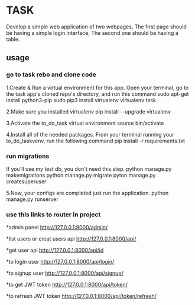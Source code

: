 # TASK 

Develop a simple web application of two webpages, The first page should be having a simple login interface, The second one should be having a table.

## usage

### go to task rebo and clone code

1.Create & Run a virtual environment for this app.
    Open your terminal, go to the task app's cloned repo's directory, and run this command
    sudo apt-get install python3-pip
    sudo pip3 install virtualenv
    virtualenv task

2.Make sure you installed virtualenv
    pip install --upgrade virtualenv

3.Activate the to_do_task virtual environment
    source bin/activate

4.Install all of the needed packages.
    From your terminal running your to_do_taskvenv, run the following command
    pip install -r requirements.txt

### run migrations
If you'll use my test db, you don't need this step.
    python manage.py makemigrations
    python manage.py migrate
    pyton manage.py createsuperuser


5.Now, your configs are completed just run the application.
    python manage.py runserver


### use this links to router in project
*admin panel
    http://127.0.0.1:8000/admin/

*list users or creat users api
    http://127.0.0.1:8000/api/

*get user api
    http://127.0.0.1:8000/api/id

*to login user 
    http://127.0.0.1:8000/api/login/

*to signup user 
    http://127.0.0.1:8000/api/signup/

*to get JWT token
    http://127.0.0.1:8000/api/token/

*to refresh JWT token
    http://127.0.0.1:8000/api/token/refresh/

    
